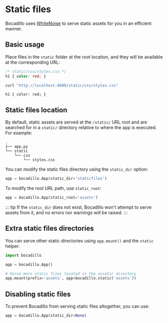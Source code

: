 # Static files

Bocadillo uses [WhiteNoise](http://whitenoise.evans.io/en/stable/) to serve
static assets for you in an efficient manner.

## Basic usage

Place files in the `static` folder at the root location,
and they will be available at the corresponding URL:

```css
/* static/css/styles.css */
h1 { color: red; }
```

```bash
curl "http://localhost:8000/static/css/styles.css"
```

```
h1 { color: red; }
```

## Static files location

By default, static assets are served at the `/static/` URL root and are
searched for in a `static/` directory relative to where the app is executed.
For example:

```
.
├── app.py
└── static
    └── css
        └── styles.css
```

You can modify the static files directory using the `static_dir` option:

```python
app = bocadillo.App(static_dir='staticfiles')
```

To modify the root URL path, use `static_root`:

```python
app = bocadillo.App(static_root='assets')
```

::: tip
If the `static_dir` does not exist, Bocadillo won't attempt to serve assets from
it, and no errors nor warnings will be raised.
:::

## Extra static files directories

You can serve other static directories using `app.mount()` and the
`static` helper:

```python
import bocadillo

app = bocadillo.App()

# Serve more static files located in the assets/ directory
app.mount(prefix='assets', app=bocadillo.static('assets'))
```

## Disabling static files

To prevent Bocadillo from serving static files altogether,
you can use:

```python
app = bocadillo.App(static_dir=None)
```
